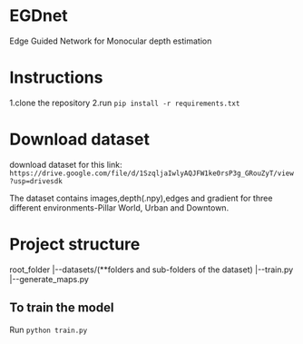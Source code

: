 # EGDnet
Edge Guided Network for Monocular depth estimation

# Instructions
1.clone the repository
2.run `pip install -r requirements.txt`

# Download dataset 
download dataset for this link:
`https://drive.google.com/file/d/1SzqljaIwlyAQJFW1ke0rsP3g_GRouZyT/view?usp=drivesdk`

The dataset contains images,depth(.npy),edges and gradient for three different environments-Pillar World, Urban and Downtown.

# Project structure 
root_folder
|--datasets/(**folders and sub-folders of the dataset)
|--train.py
|--generate_maps.py

## To train the model
Run `python train.py`
